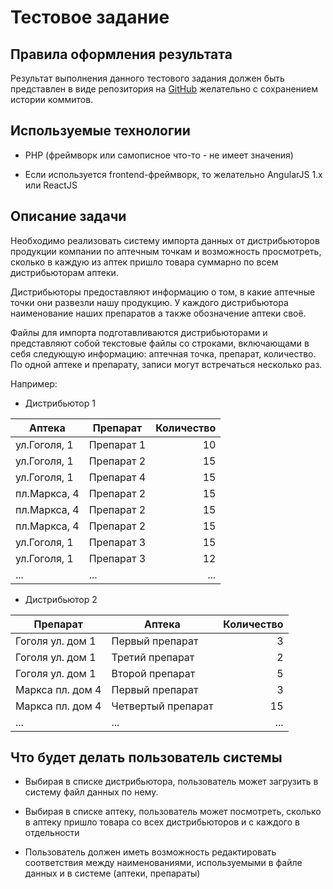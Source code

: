 # Тестовое задание

## Правила оформления результата

Результат выполнения данного тестового задания должен быть представлен в виде репозитория 
на [GitHub](http://github.com) желательно с сохранением истории коммитов.

## Используемые технологии

* PHP (фреймворк или самописное что-то - не имеет значения)

* Если используется frontend-фреймворк, то желательно AngularJS 1.x или ReactJS

## Описание задачи

Необходимо реализовать систему импорта данных от дистрибьюторов продукции компании по 
аптечным точкам и возможность просмотреть, сколько в каждую из аптек пришло товара суммарно
по всем дистрибьюторам аптеки. 

Дистрибьюторы предоставляют информацию о том, в какие аптечные 
точки они развезли нашу продукцию. У каждого дистрибьютора наименование наших
препаратов а также обозначение аптеки своё. 

Файлы для импорта подготавливаются дистрибьюторами и представляют собой текстовые файлы
со строками, включающами в себя следующую информацию: аптечная точка, препарат, количество.
По одной аптеке и препарату, записи могут встречаться несколько раз.

Например:

* Дистрибьютор 1

|Аптека      |Препарат  |Количество|
|------      |--------  |--:|
|ул.Гоголя, 1|Препарат 1|10|
|ул.Гоголя, 1|Препарат 2|15|
|ул.Гоголя, 1|Препарат 4|15|
|пл.Маркса, 4|Препарат 2|15|
|пл.Маркса, 4|Препарат 2|15|
|пл.Маркса, 4|Препарат 2|15|
|ул.Гоголя, 1|Препарат 3|15|
|ул.Гоголя, 1|Препарат 3|12|
|...         |...       |...|

* Дистрибьютор 2

|Препарат|Аптека|Количество|
|----|----|---:|
|Гоголя ул. дом 1|Первый препарат|3|
|Гоголя ул. дом 1|Третий препарат|2|
|Гоголя ул. дом 1|Второй препарат|5|
|Маркса пл. дом 4|Первый препарат|3|
|Маркса пл. дом 4|Четвертый препарат|15|
|...|...|...|

## Что будет делать пользователь системы

* Выбирая в списке дистрибьютора, пользователь может загрузить в систему файл данных по нему.

* Выбирая в списке аптеку, пользователь может посмотреть, сколько в аптеку пришло
товара со всех дистрибьюторов и с каждого в отдельности

* Пользователь должен иметь возможность редактировать соответствия между наименованиями,
используемыми в файле данных и в системе (аптеки, препараты)

